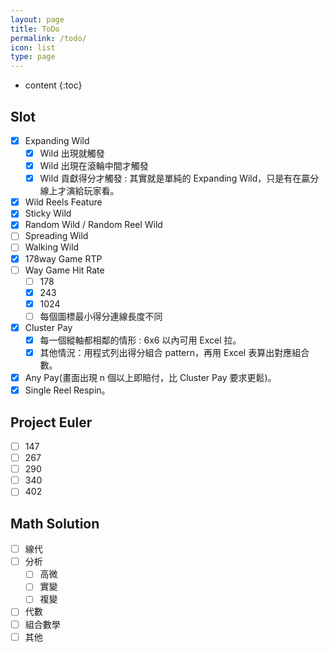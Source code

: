 ```yaml
---
layout: page
title: ToDo
permalink: /todo/
icon: list
type: page
---
```


* content
{:toc}

## Slot

- [x] Expanding Wild
  - [x] Wild 出現就觸發
  - [x] Wild 出現在滾輪中間才觸發
  - [x] Wild 貢獻得分才觸發 : 其實就是單純的 Expanding Wild，只是有在贏分線上才演給玩家看。
- [x] Wild Reels Feature
- [x] Sticky Wild
- [x] Random Wild / Random Reel Wild
- [ ] Spreading Wild
- [ ] Walking Wild
- [x] 178way Game RTP
- [ ] Way Game Hit Rate
  - [ ] 178
  - [x] 243
  - [x] 1024
  - [ ] 每個圖標最小得分連線長度不同
- [x] Cluster Pay
  - [x] 每一個縱軸都相鄰的情形 : 6x6 以內可用 Excel 拉。
  - [x] 其他情況：用程式列出得分組合 pattern，再用 Excel 表算出對應組合數。
- [x] Any Pay(畫面出現 n 個以上即賠付，比 Cluster Pay 要求更鬆)。
- [x] Single Reel Respin。

## Project Euler
- [ ] 147
- [ ] 267
- [ ] 290
- [ ] 340
- [ ] 402

## Math Solution
- [ ] 線代
- [ ] 分析
  - [ ] 高微
  - [ ] 實變
  - [ ] 複變
- [ ] 代數
- [ ] 組合數學
- [ ] 其他